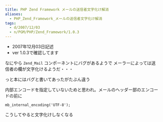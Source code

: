 ```yaml
---
title: PHP Zend Framework メールの送信者文字化け解消
aliases:
  - PHP_Zend_Framework_メールの送信者文字化け解消
tags:
  - d/2007/12/03
  - n/PGM/PHP/Zend_Framework/1.0.3
---
```





- 2007年12月03日記述
- ver 1.0.3で確認してます


なにやら `Zend_Mail` コンポーネントにバグがあるようで
メーラーによっては送信者の欄が文字化けるようだ・・・

っと本にはバグと書いてあったがたぶん違う

内部エンコードを指定していないためと思われ。メールのヘッダー部のエンコードの前に

```php)
mb_internal_encoding('UTF-8');
```

こうしてやると文字化けしなくなる

